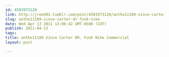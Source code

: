 ```yaml
---
id: 4583973120
link: http://jreed91.tumblr.com/post/4583973120/antho11189-vince-carter-dr-funk-nike
slug: antho11189-vince-carter-dr-funk-nike
date: Wed Apr 13 2011 13:06:42 GMT-0500 (CDT)
publish: 2011-04-13
tags: 
title: antho11189 Vince Carter DR. Funk Nike Commercial
layout: post

---
```





